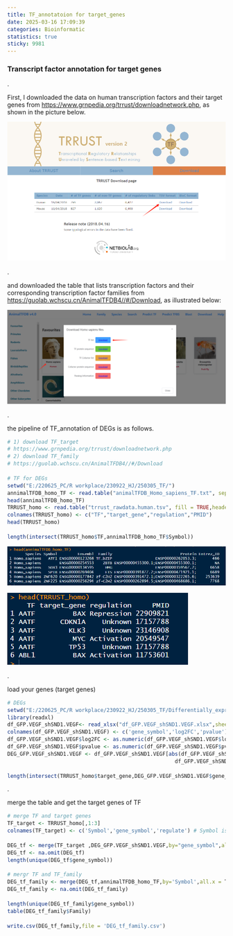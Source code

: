 ```yaml
---
title: TF_annotatoion for target_genes
date: 2025-03-16 17:09:39
categories: Bioinformatic
statistics: true
sticky: 9981
---
```




### Transcript factor annotation for target genes

.

First, I downloaded the data on human transcription factors and their target genes from https://www.grnpedia.org/trrust/downloadnetwork.php, as shown in the picture below.

![TF and target genes](./20250315-TF-annotatoion-for-target-genes/TF%20and%20target%20genes.png)

.

and downloaded the table that lists transcription factors and their corresponding transcription factor families from https://guolab.wchscu.cn/AnimalTFDB4//#/Download, as illustrated below:

![TF and TF_family](./20250315-TF-annotatoion-for-target-genes/TF%20and%20TF_family.png)

.

the pipeline of TF_annotation of DEGs is as follows.

```R
# 1) download TF_target
# https://www.grnpedia.org/trrust/downloadnetwork.php
# 2) download TF_family
# https://guolab.wchscu.cn/AnimalTFDB4//#/Download

# TF for DEGs
setwd("E:/220625_PC/R workplace/230922_HJ/250305_TF/")
annimalTFDB_homo_TF <- read.table("animalTFDB_Homo_sapiens_TF.txt", sep = '\t', fill = TRUE,header = T) 
head(annimalTFDB_homo_TF)
TRRUST_homo <- read.table("trrust_rawdata.human.tsv", fill = TRUE,header = F) 
colnames(TRRUST_homo) <- c("TF","target_gene","regulation","PMID")
head(TRRUST_homo)

length(intersect(TRRUST_homo$TF,annimalTFDB_homo_TF$Symbol))
```

![annimalTFBD_homo_TF](./20250315-TF-annotatoion-for-target-genes/annimalTFBD_homo_TF.png)

![TRRUST_homo](./20250315-TF-annotatoion-for-target-genes/TRRUST_homo.png)

.

load your genes (target genes)

```R
# DEGs
setwd("E:/220625_PC/R workplace/230922_HJ/250305_TF/Differentially_expressed_gene/Diff_exp/")
library(readxl)
df_GFP.VEGF_shSND1.VEGF<- read_xlsx("df_GFP.VEGF_shSND1.VEGF.xlsx",sheet = "gene_diff",skip = 0 ) 
colnames(df_GFP.VEGF_shSND1.VEGF) <- c('gene_symbol','log2FC','pvalue')
df_GFP.VEGF_shSND1.VEGF$log2FC <- as.numeric(df_GFP.VEGF_shSND1.VEGF$log2FC)
df_GFP.VEGF_shSND1.VEGF$pvalue <- as.numeric(df_GFP.VEGF_shSND1.VEGF$pvalue)
DEG_GFP.VEGF_shSND1.VEGF <- df_GFP.VEGF_shSND1.VEGF[abs(df_GFP.VEGF_shSND1.VEGF$log2FC) >1 & 
                                                      df_GFP.VEGF_shSND1.VEGF$pvalue < 0.05,]

length(intersect(TRRUST_homo$target_gene,DEG_GFP.VEGF_shSND1.VEGF$gene_symbol))

```

.

merge the table and get the target genes of TF

```R
# merge TF and target genes
TF_target <- TRRUST_homo[,1:3]
colnames(TF_target) <- c('Symbol','gene_symbol','regulate') # Symbol is TF and gene_symbol is target_genes

DEG_tf <- merge(TF_target ,DEG_GFP.VEGF_shSND1.VEGF,by="gene_symbol",all.y = T) # gene_symbol is target_genes
DEG_tf <- na.omit(DEG_tf)
length(unique(DEG_tf$gene_symbol))

# mergr TF and TF_family
DEG_tf_family <- merge(DEG_tf,annimalTFDB_homo_TF,by='Symbol',all.x = T)
DEG_tf_family <- na.omit(DEG_tf_family)

length(unique(DEG_tf_family$gene_symbol))
table(DEG_tf_family$Family)

write.csv(DEG_tf_family,file = 'DEG_tf_family.csv')
```



